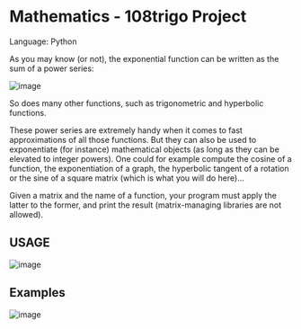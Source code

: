 # Mathematics - 108trigo Project
Language: Python

As you may know (or not), the exponential function can be written as the sum of a power series:

![image](https://user-images.githubusercontent.com/91698189/162979775-dbd267e6-df54-469e-ba90-aff6f7825d7a.png)

So does many other functions, such as trigonometric and hyperbolic functions.

These power series are extremely handy when it comes to fast approximations of all those functions. But
they can also be used to exponentiate (for instance) mathematical objects (as long as they can be elevated
to integer powers). One could for example compute the cosine of a function, the exponentiation of a graph,
the hyperbolic tangent of a rotation or the sine of a square matrix (which is what you will do here)...

Given a matrix and the name of a function, your program must apply the latter to the former, and print the
result (matrix-managing libraries are not allowed).

## USAGE
![image](https://user-images.githubusercontent.com/91698189/162979922-3b9d72cb-a5a4-4b30-878a-7a3445349753.png)

## Examples
![image](https://user-images.githubusercontent.com/91698189/162980059-ab340aaa-ffe5-4138-b69f-3c19fd2df13f.png)
